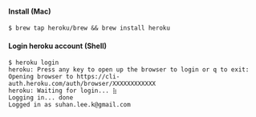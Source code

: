 #### Install (Mac)
```
$ brew tap heroku/brew && brew install heroku
```

#### Login heroku account (Shell)
```
$ heroku login
heroku: Press any key to open up the browser to login or q to exit: 
Opening browser to https://cli-auth.heroku.com/auth/browser/XXXXXXXXXXXX
heroku: Waiting for login... ⣷
Logging in... done
Logged in as suhan.lee.k@gmail.com
```
